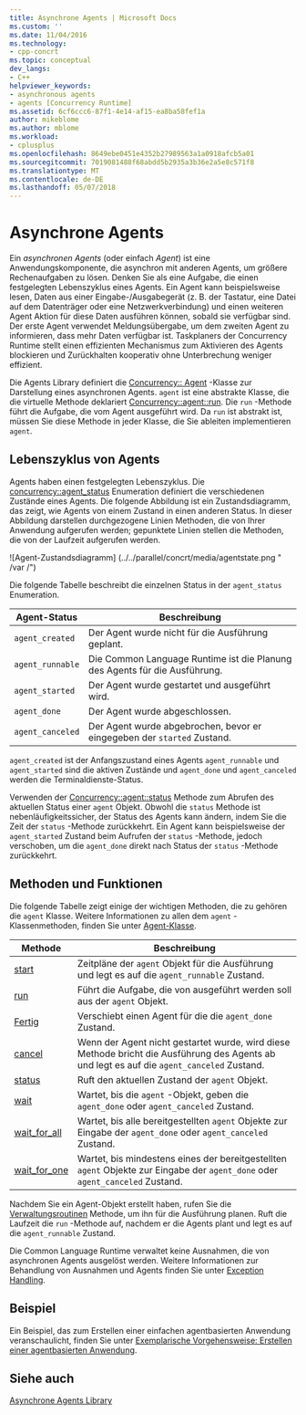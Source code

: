 ```yaml
---
title: Asynchrone Agents | Microsoft Docs
ms.custom: ''
ms.date: 11/04/2016
ms.technology:
- cpp-concrt
ms.topic: conceptual
dev_langs:
- C++
helpviewer_keywords:
- asynchronous agents
- agents [Concurrency Runtime]
ms.assetid: 6cf6ccc6-87f1-4e14-af15-ea8ba58fef1a
author: mikeblome
ms.author: mblome
ms.workload:
- cplusplus
ms.openlocfilehash: 8649ebe0451e4352b27989563a1a0918afcb5a01
ms.sourcegitcommit: 7019081488f68abdd5b2935a3b36e2a5e8c571f8
ms.translationtype: MT
ms.contentlocale: de-DE
ms.lasthandoff: 05/07/2018
---
```

# <a name="asynchronous-agents"></a>Asynchrone Agents
Ein *asynchronen Agents* (oder einfach *Agent*) ist eine Anwendungskomponente, die asynchron mit anderen Agents, um größere Rechenaufgaben zu lösen. Denken Sie als eine Aufgabe, die einen festgelegten Lebenszyklus eines Agents. Ein Agent kann beispielsweise lesen, Daten aus einer Eingabe-/Ausgabegerät (z. B. der Tastatur, eine Datei auf dem Datenträger oder eine Netzwerkverbindung) und einen weiteren Agent Aktion für diese Daten ausführen können, sobald sie verfügbar sind. Der erste Agent verwendet Meldungsübergabe, um dem zweiten Agent zu informieren, dass mehr Daten verfügbar ist. Taskplaners der Concurrency Runtime stellt einen effizienten Mechanismus zum Aktivieren des Agents blockieren und Zurückhalten kooperativ ohne Unterbrechung weniger effizient.  
  

 Die Agents Library definiert die [Concurrency:: Agent](../../parallel/concrt/reference/agent-class.md) -Klasse zur Darstellung eines asynchronen Agents. `agent` ist eine abstrakte Klasse, die die virtuelle Methode deklariert [Concurrency::agent::run](reference/agent-class.md#run). Die `run` -Methode führt die Aufgabe, die vom Agent ausgeführt wird. Da `run` ist abstrakt ist, müssen Sie diese Methode in jeder Klasse, die Sie ableiten implementieren `agent`.  
  
## <a name="agent-life-cycle"></a>Lebenszyklus von Agents  
 Agents haben einen festgelegten Lebenszyklus. Die [concurrency::agent_status](reference/concurrency-namespace-enums.md#agent_status) Enumeration definiert die verschiedenen Zustände eines Agents. Die folgende Abbildung ist ein Zustandsdiagramm, das zeigt, wie Agents von einem Zustand in einen anderen Status. In dieser Abbildung darstellen durchgezogene Linien Methoden, die von Ihrer Anwendung aufgerufen werden; gepunktete Linien stellen die Methoden, die von der Laufzeit aufgerufen werden.  
  
 ![Agent-Zustandsdiagramm] (../../parallel/concrt/media/agentstate.png " /var /")  
  
 Die folgende Tabelle beschreibt die einzelnen Status in der `agent_status` Enumeration.  
  
|Agent-Status|Beschreibung|  
|-----------------|-----------------|  
|`agent_created`|Der Agent wurde nicht für die Ausführung geplant.|  
|`agent_runnable`|Die Common Language Runtime ist die Planung des Agents für die Ausführung.|  
|`agent_started`|Der Agent wurde gestartet und ausgeführt wird.|  
|`agent_done`|Der Agent wurde abgeschlossen.|  
|`agent_canceled`|Der Agent wurde abgebrochen, bevor er eingegeben der `started` Zustand.|  
  
 `agent_created` ist der Anfangszustand eines Agents `agent_runnable` und `agent_started` sind die aktiven Zustände und `agent_done` und `agent_canceled` werden die Terminaldienste-Status.  
  
 Verwenden der [Concurrency::agent::status](reference/agent-class.md#status) Methode zum Abrufen des aktuellen Status einer `agent` Objekt. Obwohl die `status` Methode ist nebenläufigkeitssicher, der Status des Agents kann ändern, indem Sie die Zeit der `status` -Methode zurückkehrt. Ein Agent kann beispielsweise der `agent_started` Zustand beim Aufrufen der `status` -Methode, jedoch verschoben, um die `agent_done` direkt nach Status der `status` -Methode zurückkehrt.  

  
## <a name="methods-and-features"></a>Methoden und Funktionen  
 Die folgende Tabelle zeigt einige der wichtigen Methoden, die zu gehören die `agent` Klasse. Weitere Informationen zu allen dem `agent` -Klassenmethoden, finden Sie unter [Agent-Klasse](../../parallel/concrt/reference/agent-class.md).  
  
|Methode|Beschreibung|  
|------------|-----------------|  
|[start](reference/agent-class.md#start)|Zeitpläne der `agent` Objekt für die Ausführung und legt es auf die `agent_runnable` Zustand.|  
|[run](reference/agent-class.md#run)|Führt die Aufgabe, die von ausgeführt werden soll aus der `agent` Objekt.|  
|[Fertig](reference/agent-class.md#done)|Verschiebt einen Agent für die die `agent_done` Zustand.|  
|[cancel](../../parallel/concrt/cancellation-in-the-ppl.md#cancel)|Wenn der Agent nicht gestartet wurde, wird diese Methode bricht die Ausführung des Agents ab und legt es auf die `agent_canceled` Zustand.|  
|[status](reference/agent-class.md#status)|Ruft den aktuellen Zustand der `agent` Objekt.|  
|[wait](reference/agent-class.md#wait)|Wartet, bis die `agent` -Objekt, geben die `agent_done` oder `agent_canceled` Zustand.|  
|[wait_for_all](reference/agent-class.md#wait_for_all)|Wartet, bis alle bereitgestellten `agent` Objekte zur Eingabe der `agent_done` oder `agent_canceled` Zustand.|  
|[wait_for_one](reference/agent-class.md#wait_for_one)|Wartet, bis mindestens eines der bereitgestellten `agent` Objekte zur Eingabe der `agent_done` oder `agent_canceled` Zustand.|  
  
 Nachdem Sie ein Agent-Objekt erstellt haben, rufen Sie die [Verwaltungsroutinen](reference/agent-class.md#start) Methode, um ihn für die Ausführung planen. Ruft die Laufzeit die `run` -Methode auf, nachdem er die Agents plant und legt es auf die `agent_runnable` Zustand.  
  
 Die Common Language Runtime verwaltet keine Ausnahmen, die von asynchronen Agents ausgelöst werden. Weitere Informationen zur Behandlung von Ausnahmen und Agents finden Sie unter [Exception Handling](../../parallel/concrt/exception-handling-in-the-concurrency-runtime.md).  
  
## <a name="example"></a>Beispiel  
 Ein Beispiel, das zum Erstellen einer einfachen agentbasierten Anwendung veranschaulicht, finden Sie unter [Exemplarische Vorgehensweise: Erstellen einer agentbasierten Anwendung](../../parallel/concrt/walkthrough-creating-an-agent-based-application.md).  
  
## <a name="see-also"></a>Siehe auch  
 [Asynchrone Agents Library](../../parallel/concrt/asynchronous-agents-library.md)

